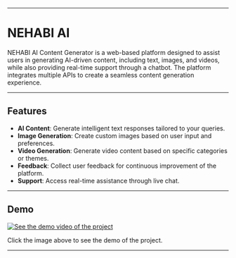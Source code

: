 
---

# NEHABI AI

NEHABI AI Content Generator is a web-based platform designed to assist users in generating AI-driven content, including text, images, and videos, while also providing real-time support through a chatbot. The platform integrates multiple APIs to create a seamless content generation experience.

---


## Features

- **AI Content**: Generate intelligent text responses tailored to your queries.
- **Image Generation**: Create custom images based on user input and preferences.
- **Video Generation**: Generate video content based on specific categories or themes.
- **Feedback**: Collect user feedback for continuous improvement of the platform.
- **Support**: Access real-time assistance through live chat.

---

## Demo

[![See the demo video of the project](https://img.youtube.com/vi/YOUR_VIDEO_ID/maxresdefault.jpg)](https://www.youtube.com/watch?v=YOUR_VIDEO_ID)

Click the image above to see the demo of the project.

---
